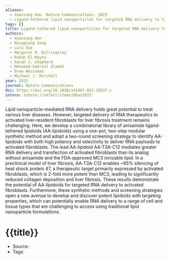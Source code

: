 ```yaml
---
aliases:
  - Xuexiang Han. Nature Communications. 2023
  - Ligand-tethered lipid nanoparticles for targeted RNA delivery to treat liver fibrosis
tags: []
title: Ligand-tethered lipid nanoparticles for targeted RNA delivery to treat liver fibrosis
authors:
  - Xuexiang Han
  - Ningqiang Gong
  - Lulu Xue
  - Margaret M. Billingsley
  - Rakan El-Mayta
  - Sarah J. Shepherd
  - Mohamad-Gabriel Alameh
  - Drew Weissman
  - Michael J. Mitchell
year: 2023
journal: Nature Communications
doi: https://doi.org/10.1038/s41467-022-35637-z
zotero: zotero://select/items/@han2023
---
```

<!-- START_ABSTRACT -->
Lipid nanoparticle-mediated RNA delivery holds great potential to treat various liver diseases. However, targeted delivery of RNA therapeutics to activated liver-resident fibroblasts for liver fibrosis treatment remains challenging. Here, we develop a combinatorial library of anisamide ligand-tethered lipidoids (AA-lipidoids) using a one-pot, two-step modular synthetic method and adopt a two-round screening strategy to identify AA-lipidoids with both high potency and selectivity to deliver RNA payloads to activated fibroblasts. The lead AA-lipidoid AA-T3A-C12 mediates greater RNA delivery and transfection of activated fibroblasts than its analog without anisamide and the FDA-approved MC3 ionizable lipid. In a preclinical model of liver fibrosis, AA-T3A-C12 enables ~65% silencing of heat shock protein 47, a therapeutic target primarily expressed by activated fibroblasts, which is 2-fold more potent than MC3, leading to significantly reduced collagen deposition and liver fibrosis. These results demonstrate the potential of AA-lipidoids for targeted RNA delivery to activated fibroblasts. Furthermore, these synthetic methods and screening strategies open a new avenue to develop and discover potent lipidoids with targeting properties, which can potentially enable RNA delivery to a range of cell and tissue types that are challenging to access using traditional lipid nanoparticle formulations.
<!-- END_ABSTRACT -->

<!-- START_TEMPLATE -->
# {{title}}

- Source:
- Tags: 
<!-- END_TEMPLATE -->